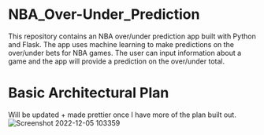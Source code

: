 # NBA_Over-Under_Prediction
This repository contains an NBA over/under prediction app built with Python and Flask. The app uses machine learning to make predictions on the over/under bets for NBA games. The user can input information about a game and the app will provide a prediction on the over/under total.

# Basic Architectural Plan
Will be updated + made prettier once I have more of the plan built out.
![Screenshot 2022-12-05 103359](https://user-images.githubusercontent.com/55398496/205677296-f12adb74-7be0-4529-9dc3-7678e7c87437.png)

